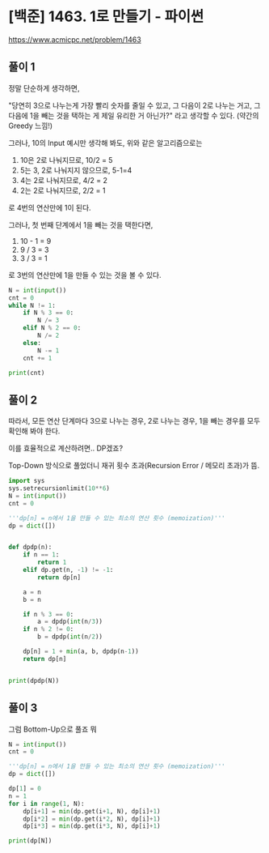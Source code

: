 # [백준] 1463. 1로 만들기 - 파이썬



https://www.acmicpc.net/problem/1463



## 풀이 1

정말 단순하게 생각하면,

"당연히 3으로 나누는게 가장 빨리 숫자를 줄일 수 있고, 그 다음이 2로 나누는 거고, 그 다음에 1을 빼는 것을 택하는 게 제일 유리한 거 아닌가?" 라고 생각할 수 있다. (약간의 Greedy 느낌!)

그러나, 10의 Input 예시만 생각해 봐도, 위와 같은 알고리즘으로는

1. 10은 2로 나눠지므로, 10/2 = 5
2. 5는 3, 2로 나눠지지 않으므로, 5-1=4
3. 4는 2로 나눠지므로, 4/2 = 2
4. 2는 2로 나눠지므로, 2/2 = 1

로 4번의 연산만에 1이 된다.



그러나, 첫 번째 단계에서 1을 빼는 것을 택한다면,

1. 10 - 1 = 9
2. 9 / 3 = 3
3. 3 / 3 = 1

로 3번의 연산만에 1을 만들 수 있는 것을 볼 수 있다.



```python
N = int(input())
cnt = 0
while N != 1:
    if N % 3 == 0:
        N /= 3
    elif N % 2 == 0:
        N /= 2
    else:
        N -= 1
    cnt += 1

print(cnt)
```



## 풀이 2

따라서, 모든 연산 단계마다 3으로 나누는 경우, 2로 나누는 경우, 1을 빼는 경우를 모두 확인해 봐야 한다.

이를 효율적으로 계산하려면.. DP겠죠?



Top-Down 방식으로 풀었더니 재귀 횟수 초과(Recursion Error / 메모리 초과)가 뜸.



```python
import sys
sys.setrecursionlimit(10**6)
N = int(input())
cnt = 0

'''dp[n] = n에서 1을 만들 수 있는 최소의 연산 횟수 (memoization)'''
dp = dict([])


def dpdp(n):
    if n == 1:
        return 1
    elif dp.get(n, -1) != -1:
        return dp[n]

    a = n
    b = n

    if n % 3 == 0:
        a = dpdp(int(n/3))
    if n % 2 != 0:
        b = dpdp(int(n/2))

    dp[n] = 1 + min(a, b, dpdp(n-1))
    return dp[n]


print(dpdp(N))
```



## 풀이 3

그럼 Bottom-Up으로 풀죠 뭐



```python
N = int(input())
cnt = 0

'''dp[n] = n에서 1을 만들 수 있는 최소의 연산 횟수 (memoization)'''
dp = dict([])

dp[1] = 0
n = 1
for i in range(1, N):
    dp[i+1] = min(dp.get(i+1, N), dp[i]+1)
    dp[i*2] = min(dp.get(i*2, N), dp[i]+1)
    dp[i*3] = min(dp.get(i*3, N), dp[i]+1)

print(dp[N])
```

